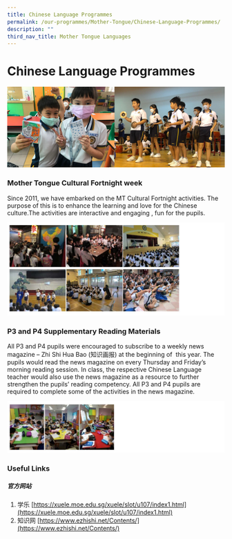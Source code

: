 ```yaml
---
title: Chinese Language Programmes
permalink: /our-programmes/Mother-Tongue/Chinese-Language-Programmes/
description: ""
third_nav_title: Mother Tongue Languages
---
```


# **Chinese Language Programmes**

![](/images/Info%20Pic/cl.png)

### Mother Tongue Cultural Fortnight week

Since 2011, we have embarked on the MT Cultural Fortnight activities. The purpose of this is to enhance the learning and love for the Chinese culture.The activities are interactive and engaging , fun for the pupils.

![](/images/CL1.jpg)

### P3 and P4 Supplementary Reading Materials

All P3 and P4 pupils were encouraged to subscribe to a weekly news magazine – Zhi Shi Hua Bao (知识画报) at the beginning of  this year. The pupils would read the news magazine on every Thursday and Friday’s morning reading session. In class, the respective Chinese Language teacher would also use the news magazine as a resource to further strengthen the pupils’ reading competency. All P3 and P4 pupils are required to complete some of the activities in the news magazine.

![](/images/CL2.jpg)

### Useful Links

##### 官方网站

1.  学乐 [https://xuele.moe.edu.sg/xuele/slot/u107/index1.html](https://xuele.moe.edu.sg/xuele/slot/u107/index1.html)
2.  知识网 [https://www.ezhishi.net/Contents/](https://www.ezhishi.net/Contents/)